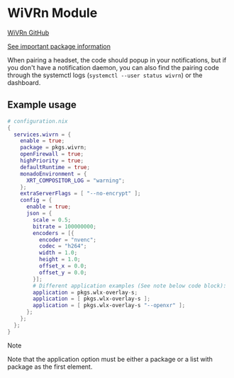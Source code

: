 # WiVRn Module
[WiVRn GitHub](https://github.com/Meumeu/WiVRn)

[See important package information](../../../pkgs/wivrn/README.md)

When pairing a headset, the code should popup in your notifications, but if you don't have a notification daemon, you can also find the pairing code through the systemctl logs (`systemctl --user status wivrn`) or the dashboard.

## Example usage
```nix
# configuration.nix
{
  services.wivrn = {
    enable = true;
    package = pkgs.wivrn;
    openFirewall = true;
    highPriority = true;
    defaultRuntime = true;
    monadoEnvironment = {
      XRT_COMPOSITOR_LOG = "warning";
    };
    extraServerFlags = [ "--no-encrypt" ];
    config = {
      enable = true;
      json = {
        scale = 0.5;
        bitrate = 100000000;
        encoders = [{
          encoder = "nvenc";
          codec = "h264";
          width = 1.0;
          height = 1.0;
          offset_x = 0.0;
          offset_y = 0.0;
        }];
        # Different application examples (See note below code block):
        application = pkgs.wlx-overlay-s;
        application = [ pkgs.wlx-overlay-s ];
        application = [ pkgs.wlx-overlay-s "--openxr" ];
      };
    };
  };
}
```
> [!NOTE]
> Note that the application option must be either a package or a list with package as the first element.

